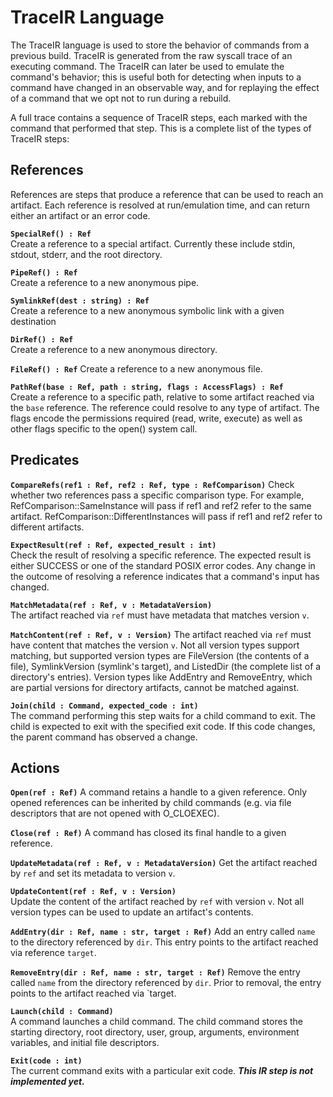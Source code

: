 # TraceIR Language
The TraceIR language is used to store the behavior of commands from a previous build. TraceIR is generated from the raw syscall trace of an executing command. The TraceIR can later be used to emulate the command's behavior; this is useful both for detecting when inputs to a command have changed in an observable way, and for replaying the effect of a command that we opt not to run during a rebuild.

A full trace contains a sequence of TraceIR steps, each marked with the command that performed that step. This is a complete list of the types of TraceIR steps:

## References
References are steps that produce a reference that can be used to reach an artifact. Each reference is resolved at run/emulation time, and can return either an artifact or an error code.

**`SpecialRef() : Ref`**  
Create a reference to a special artifact. Currently these include stdin, stdout, stderr, and the root directory.

**`PipeRef() : Ref`**  
Create a reference to a new anonymous pipe.

**`SymlinkRef(dest : string) : Ref`**  
Create a reference to a new anonymous symbolic link with a given destination

**`DirRef() : Ref`**  
Create a reference to a new anonymous directory.

**`FileRef() : Ref`**
Create a reference to a new anonymous file.

**`PathRef(base : Ref, path : string, flags : AccessFlags) : Ref`**  
Create a reference to a specific path, relative to some artifact reached via the `base` reference. The reference could resolve to any type of artifact. The flags encode the permissions required (read, write, execute) as well as other flags specific to the open() system call.

## Predicates
**`CompareRefs(ref1 : Ref, ref2 : Ref, type : RefComparison)`**
Check whether two references pass a specific comparison type. For example, RefComparison::SameInstance will pass if ref1 and ref2 refer to the same artifact. RefComparison::DifferentInstances will pass if ref1 and ref2 refer to different artifacts.

**`ExpectResult(ref : Ref, expected_result : int)`**  
Check the result of resolving a specific reference. The expected result is either SUCCESS or one of the standard POSIX error codes. Any change in the outcome of resolving a reference indicates that a command's input has changed.

**`MatchMetadata(ref : Ref, v : MetadataVersion)`**  
The artifact reached via `ref` must have metadata that matches version `v`.

**`MatchContent(ref : Ref, v : Version)`**
The artifact reached via `ref` must have content that matches the version `v`. Not all version types support matching, but supported version types are FileVersion (the contents of a file), SymlinkVersion (symlink's target), and ListedDir (the complete list of a directory's entries).
Version types like AddEntry and RemoveEntry, which are partial versions for directory artifacts, cannot be matched against.

**`Join(child : Command, expected_code : int)`**  
The command performing this step waits for a child command to exit. The child is expected to exit with the specified exit code. If this code changes, the parent command has observed a change.

## Actions
**`Open(ref : Ref)`**
A command retains a handle to a given reference. Only opened references can be inherited by child commands (e.g. via file descriptors that are not opened with O_CLOEXEC).

**`Close(ref : Ref)`**
A command has closed its final handle to a given reference.

**`UpdateMetadata(ref : Ref, v : MetadataVersion)`**
Get the artifact reached by `ref` and set its metadata to version `v`.

**`UpdateContent(ref : Ref, v : Version)`**  
Update the content of the artifact reached by `ref` with version `v`. Not all version types can be used to update an artifact's contents.

**`AddEntry(dir : Ref, name : str, target : Ref)`**
Add an entry called `name` to the directory referenced by `dir`. This entry points to the artifact reached via reference `target`.

**`RemoveEntry(dir : Ref, name : str, target : Ref)`**
Remove the entry called `name` from the directory referenced by `dir`. Prior to removal, the entry points to the artifact reached via `target.

**`Launch(child : Command)`**  
A command launches a child command. The child command stores the starting directory, root directory, user, group, arguments, environment variables, and initial file descriptors.

**`Exit(code : int)`**  
The current command exits with a particular exit code. ***This IR step is not implemented yet.***
